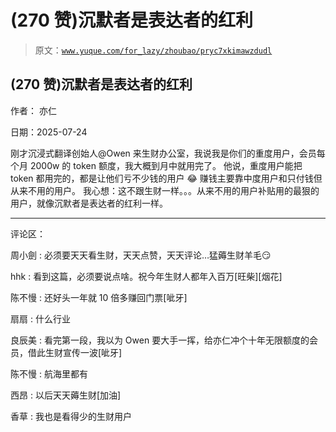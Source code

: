 # (270 赞)沉默者是表达者的红利

> 原文：[`www.yuque.com/for_lazy/zhoubao/pryc7xkimawzdudl`](https://www.yuque.com/for_lazy/zhoubao/pryc7xkimawzdudl)

## (270 赞)沉默者是表达者的红利

作者： 亦仁

日期：2025-07-24

刚才沉浸式翻译创始人@Owen 来生财办公室，我说我是你们的重度用户，会员每个月 2000w 的 token 额度，我大概到月中就用完了。
他说，重度用户能把 token 都用完的，都是让他们亏不少钱的用户 😂 赚钱主要靠中度用户和只付钱但从来不用的用户。
我心想：这不跟生财一样。。。从来不用的用户补贴用的最狠的用户，就像沉默者是表达者的红利一样。

* * *

评论区：

周小劍 : 必须要天天看生财，天天点赞，天天评论…猛薅生财羊毛😏

hhk : 看到这篇，必须要说点啥。祝今年生财人都年入百万[旺柴][烟花]

陈不慢 : 还好头一年就 10 倍多赚回门票[呲牙]

扇扇 : 什么行业

良辰美 : 看完第一段，我以为 Owen 要大手一挥，给亦仁冲个十年无限额度的会员，借此生财宣传一波[呲牙]

陈不慢 : 航海里都有

西昂 : 以后天天薅生财[加油]

香草 : 我也是看得少的生财用户